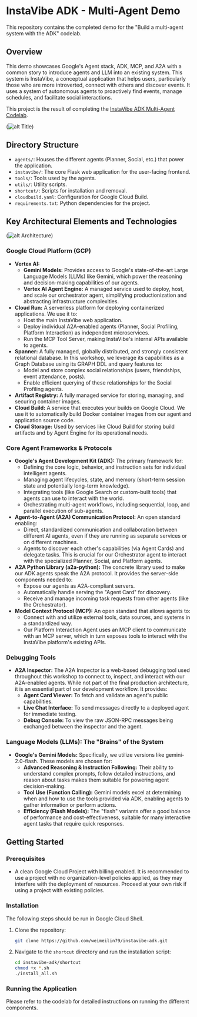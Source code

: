 # InstaVibe ADK - Multi-Agent Demo

This repository contains the completed demo for the "Build a multi-agent system with the ADK" codelab.

## Overview

This demo showcases Google's Agent stack, ADK, MCP, and A2A with a common story to introduce agents and LLM into an existing system. This system is InstaVibe, a conceptual application that helps users, particularly those who are more introverted, connect with others and discover events. It uses a system of autonomous agents to proactively find events, manage schedules, and facilitate social interactions.

This project is the result of completing the [InstaVibe ADK Multi-Agent Codelab](https://codelabs.devsite.corp.google.com/instavibe-adk-multi-agents/instructions).

(![alt Title](https://codelabs.developers.google.com/static/instavibe-adk-multi-agents/img/01-01-title_1920.png))

## Directory Structure

*   `agents/`: Houses the different agents (Planner, Social, etc.) that power the application.
*   `instavibe/`: The core Flask web application for the user-facing frontend.
*   `tools/`: Tools used by the agents.
*   `utils/`: Utility scripts.
*   `shortcut/`: Scripts for installation and removal.
*   `cloudbuild.yaml`: Configuration for Google Cloud Build.
*   `requirements.txt`: Python dependencies for the project.

## Key Architectural Elements and Technologies

(![alt Architecture](https://codelabs.developers.google.com/static/instavibe-adk-multi-agents/img/02-01-architecture_1920.png))

### Google Cloud Platform (GCP)

*   **Vertex AI:**
    *   **Gemini Models:** Provides access to Google's state-of-the-art Large Language Models (LLMs) like Gemini, which power the reasoning and decision-making capabilities of our agents.
    *   **Vertex AI Agent Engine:** A managed service used to deploy, host, and scale our orchestrator agent, simplifying productionization and abstracting infrastructure complexities.
*   **Cloud Run:** A serverless platform for deploying containerized applications. We use it to:
    *   Host the main InstaVibe web application.
    *   Deploy individual A2A-enabled agents (Planner, Social Profiling, Platform Interaction) as independent microservices.
    *   Run the MCP Tool Server, making InstaVibe's internal APIs available to agents.
*   **Spanner:** A fully managed, globally distributed, and strongly consistent relational database. In this workshop, we leverage its capabilities as a Graph Database using its GRAPH DDL and query features to:
    *   Model and store complex social relationships (users, friendships, event attendance, posts).
    *   Enable efficient querying of these relationships for the Social Profiling agents.
*   **Artifact Registry:** A fully managed service for storing, managing, and securing container images.
*   **Cloud Build:** A service that executes your builds on Google Cloud. We use it to automatically build Docker container images from our agent and application source code.
*   **Cloud Storage:** Used by services like Cloud Build for storing build artifacts and by Agent Engine for its operational needs.

### Core Agent Frameworks & Protocols

*   **Google's Agent Development Kit (ADK):** The primary framework for:
    *   Defining the core logic, behavior, and instruction sets for individual intelligent agents.
    *   Managing agent lifecycles, state, and memory (short-term session state and potentially long-term knowledge).
    *   Integrating tools (like Google Search or custom-built tools) that agents can use to interact with the world.
    *   Orchestrating multi-agent workflows, including sequential, loop, and parallel execution of sub-agents.
*   **Agent-to-Agent (A2A) Communication Protocol:** An open standard enabling:
    *   Direct, standardized communication and collaboration between different AI agents, even if they are running as separate services or on different machines.
    *   Agents to discover each other's capabilities (via Agent Cards) and delegate tasks. This is crucial for our Orchestrator agent to interact with the specialized Planner, Social, and Platform agents.
*   **A2A Python Library (a2a-python):** The concrete library used to make our ADK agents speak the A2A protocol. It provides the server-side components needed to:
    *   Expose our agents as A2A-compliant servers.
    *   Automatically handle serving the "Agent Card" for discovery.
    *   Receive and manage incoming task requests from other agents (like the Orchestrator).
*   **Model Context Protocol (MCP):** An open standard that allows agents to:
    *   Connect with and utilize external tools, data sources, and systems in a standardized way.
    *   Our Platform Interaction Agent uses an MCP client to communicate with an MCP server, which in turn exposes tools to interact with the InstaVibe platform's existing APIs.

### Debugging Tools

*   **A2A Inspector:** The A2A Inspector is a web-based debugging tool used throughout this workshop to connect to, inspect, and interact with our A2A-enabled agents. While not part of the final production architecture, it is an essential part of our development workflow. It provides:
    *   **Agent Card Viewer:** To fetch and validate an agent's public capabilities.
    *   **Live Chat Interface:** To send messages directly to a deployed agent for immediate testing.
    *   **Debug Console:** To view the raw JSON-RPC messages being exchanged between the inspector and the agent.

### Language Models (LLMs): The "Brains" of the System

*   **Google's Gemini Models:** Specifically, we utilize versions like gemini-2.0-flash. These models are chosen for:
    *   **Advanced Reasoning & Instruction Following:** Their ability to understand complex prompts, follow detailed instructions, and reason about tasks makes them suitable for powering agent decision-making.
    *   **Tool Use (Function Calling):** Gemini models excel at determining when and how to use the tools provided via ADK, enabling agents to gather information or perform actions.
    *   **Efficiency (Flash Models):** The "flash" variants offer a good balance of performance and cost-effectiveness, suitable for many interactive agent tasks that require quick responses.

## Getting Started

### Prerequisites

*   A clean Google Cloud Project with billing enabled. It is recommended to use a project with no organization-level policies applied, as they may interfere with the deployment of resources. Proceed at your own risk if using a project with existing policies.

### Installation

The following steps should be run in Google Cloud Shell.

1.  Clone the repository:
    ```bash
    git clone https://github.com/weimeilin79/instavibe-adk.git
    ```
2.  Navigate to the `shortcut` directory and run the installation script:
    ```bash
    cd instavibe-adk/shortcut
    chmod +x *.sh
    ./install_all.sh
    ```

### Running the Application

Please refer to the codelab for detailed instructions on running the different components.


